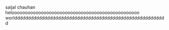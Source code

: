 
saijal chauhan
heloooooooooooooooooooooooooooooooooooooooooooooooo
worldddddddddddddddddddddddddddddddddddddddddddddddddddddddd
